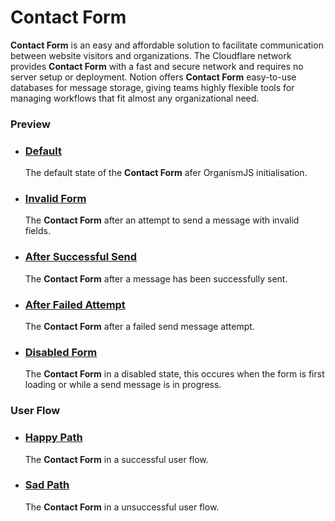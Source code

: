 # Contact Form

**Contact Form** is an easy and affordable solution to facilitate communication between website visitors and organizations. The Cloudflare network provides **Contact Form** with a fast and secure network and requires no server setup or deployment. Notion offers **Contact Form** easy-to-use databases for message storage, giving teams highly flexible tools for managing workflows that fit almost any organizational need. 

### Preview

- ### <a href="/organisms/contact-form.html?width=30pct" target="demo">Default</a>
    The default state of the **Contact Form** afer OrganismJS initialisation.
- ### <a href="/organisms/contact-form.html?width=30pct&state=invalid" target="demo">Invalid Form</a>
    The **Contact Form** after an attempt to send a message with invalid fields.
- ### <a href="/organisms/contact-form.html?width=30pct&state=success" target="demo">After Successful Send</a>
    The **Contact Form** after a message has been successfully sent.
- ### <a href="/organisms/contact-form.html?width=30pct&state=fail" target="demo">After Failed Attempt</a>
    The **Contact Form** after a failed send message attempt.
- ### <a href="/organisms/contact-form.html?width=30pct&state=disabled" target="demo">Disabled Form</a>
    The **Contact Form** in a  disabled state, this occures when the form is first loading or while a send message is in progress.

### User Flow

- ### <a href="/organisms/contact-form.html?width=30pct&emit=happyPath" target="demo">Happy Path</a>
    The **Contact Form** in a successful user flow.

- ### <a href="/organisms/contact-form.html?width=30pct&emit=sadPath" target="demo">Sad Path</a>
    The **Contact Form** in a unsuccessful user flow.
